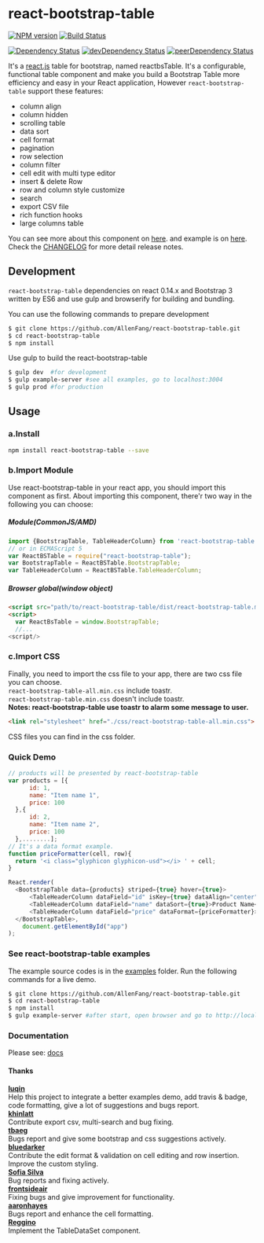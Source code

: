 # react-bootstrap-table

[![NPM version][npm-badge]][npm] [![Build Status][travis-ci-image]][travis-ci-url]

[![Dependency Status][deps-badge]][deps]
[![devDependency Status][dev-deps-badge]][dev-deps]
[![peerDependency Status][peer-deps-badge]][peer-deps]

It's a [react.js](http://facebook.github.io/react/) table for bootstrap, named reactbsTable. It's a configurable, functional table component and make you build a Bootstrap Table more efficiency and easy in your React application, However ```react-bootstrap-table``` support these features:

- column align
- column hidden
- scrolling table
- data sort
- cell format
- pagination
- row selection
- column filter
- cell edit with multi type editor
- insert & delete Row
- row and column style customize
- search
- export CSV file
- rich function hooks
- large columns table

You can see more about this component on [here](http://allenfang.github.io/react-bootstrap-table/index.html). and example is on [here](http://allenfang.github.io/react-bootstrap-table/example.html).</br>
Check the <a href='https://github.com/AllenFang/react-bootstrap-table/blob/master/CHANGELOG.md'>CHANGELOG</a> for more detail release notes.

## Development
```react-bootstrap-table``` dependencies on react 0.14.x and Bootstrap 3 written by ES6 and use gulp and browserify for building and bundling.

You can use the following commands to prepare development
```bash
$ git clone https://github.com/AllenFang/react-bootstrap-table.git
$ cd react-bootstrap-table
$ npm install
```
Use gulp to build the react-bootstrap-table
```bash
$ gulp dev  #for development
$ gulp example-server #see all examples, go to localhost:3004
$ gulp prod #for production
```

## Usage
### a.Install
```bash
npm install react-bootstrap-table --save
```

### b.Import Module
Use react-bootstrap-table in your react app, you should import this component as first. About importing this component, there'r two way in the following you can choose:
##### Module(CommonJS/AMD)
```js
import {BootstrapTable, TableHeaderColumn} from 'react-bootstrap-table';  // in ECMAScript 6
// or in ECMAScript 5
var ReactBSTable = require("react-bootstrap-table");  
var BootstrapTable = ReactBSTable.BootstrapTable;
var TableHeaderColumn = ReactBSTable.TableHeaderColumn;
```
##### Browser global(window object)
```html
<script src="path/to/react-bootstrap-table/dist/react-bootstrap-table.min.js" />
<script>
  var ReactBsTable = window.BootstrapTable;
  //...
<script/>
```

### c.Import CSS
Finally, you need to import the css file to your app, there are two css file you can choose.</br>
```react-bootstrap-table-all.min.css``` include toastr.</br>```react-bootstrap-table.min.css``` doesn't include toastr.</br>
**Notes: react-bootstrap-table use toastr to alarm some message to user.**
```html
<link rel="stylesheet" href="./css/react-bootstrap-table-all.min.css">
```
CSS files you can find in the css folder.

### Quick Demo
```js
// products will be presented by react-bootstrap-table
var products = [{
      id: 1,
      name: "Item name 1",
      price: 100
  },{
      id: 2,
      name: "Item name 2",
      price: 100
  },........];
// It's a data format example.
function priceFormatter(cell, row){
  return '<i class="glyphicon glyphicon-usd"></i> ' + cell;
}

React.render(
  <BootstrapTable data={products} striped={true} hover={true}>
      <TableHeaderColumn dataField="id" isKey={true} dataAlign="center" dataSort={true}>Product ID</TableHeaderColumn>
      <TableHeaderColumn dataField="name" dataSort={true}>Product Name</TableHeaderColumn>
      <TableHeaderColumn dataField="price" dataFormat={priceFormatter}>Product Price</TableHeaderColumn>
  </BootstrapTable>,
	document.getElementById("app")
);
```
### See react-bootstrap-table examples
The example source codes is in the [examples](https://github.com/AllenFang/react-bootstrap-table/tree/master/examples) folder. Run  the following commands for a live demo.</br>
```bash
$ git clone https://github.com/AllenFang/react-bootstrap-table.git
$ cd react-bootstrap-table
$ npm install
$ gulp example-server #after start, open browser and go to http://localhost:3004
```

### Documentation
Please see:  [docs](http://allenfang.github.io/react-bootstrap-table/docs.html)

#### Thanks
**[luqin](https://github.com/luqin)**  
Help this project to integrate a better examples demo, add travis & badge, code formatting, give a lot of suggestions and bugs report.  
**[khinlatt](https://github.com/khinlatt)**  
Contribute export csv, multi-search and bug fixing.  
**[tbaeg](https://github.com/tbaeg)**  
Bugs report and give some bootstrap and css suggestions actively.  
**[bluedarker](https://github.com/bluedarker)**  
Contribute the edit format & validation on cell editing and row insertion. Improve the custom styling.  
**[Sofia Silva](https://github.com/staminaloops)**  
Bug reports and fixing actively.  
**[frontsideair](https://github.com/frontsideair)**  
Fixing bugs and give improvement for functionality.  
**[aaronhayes](https://github.com/aaronhayes)**  
Bugs report and enhance the cell formatting.  
**[Reggino](https://github.com/Reggino)**  
Implement the TableDataSet component.  

[npm-badge]: http://badge.fury.io/js/react-bootstrap-table.svg
[npm]: http://badge.fury.io/js/react-bootstrap-table

[deps-badge]: https://david-dm.org/AllenFang/react-bootstrap-table.svg
[deps]: https://david-dm.org/AllenFang/react-bootstrap-table

[dev-deps-badge]: https://david-dm.org/AllenFang/react-bootstrap-table/dev-status.svg
[dev-deps]: https://david-dm.org/AllenFang/react-bootstrap-table#info=devDependencies

[peer-deps-badge]: https://david-dm.org/AllenFang/react-bootstrap-table/peer-status.svg
[peer-deps]: https://david-dm.org/AllenFang/react-bootstrap-table#info=peerDependencies

[travis-ci-image]: https://travis-ci.org/AllenFang/react-bootstrap-table.svg
[travis-ci-url]: https://travis-ci.org/AllenFang/react-bootstrap-table
